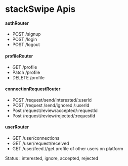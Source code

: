 # stackSwipe Apis

#### authRouter

- POST /signup
- POST /login
- POST /logout

#### profileRouter

- GET /profile
- Patch /profile
- DELETE /profile

#### connectionRequestRouter

- POST /request/send/interested/:userId
- POST /request /send/ignored /:userId
- Post /request/review/accepted/:requestId
- Post /request/review/rejected/:requestId

#### userRouter

- GET /user/connections
- GET /user/request/received
- GET /user/feed //get profile of other users on platform

Status : interested, ignore, accepted, rejected
